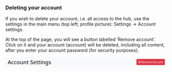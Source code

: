 ### Deleting your account

If you wish to delete your account, i.e. all access to the hub, use the settings in the main menu (top left; profile picture): Settings → Account settings.

At the top of the page, you will see a button labelled ‘Remove account’. Click on it and your account (account) will be deleted, including all content, after you enter your account password (for security purposes).

![delacc 01](./pic/delacc01.png)